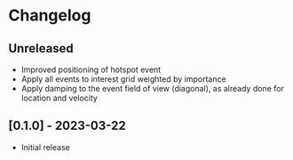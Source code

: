 # Changelog

## Unreleased

- Improved positioning of hotspot event
- Apply all events to interest grid weighted by importance
- Apply damping to the event field of view (diagonal), as already done for location and velocity

## [0.1.0] - 2023-03-22

- Initial release

